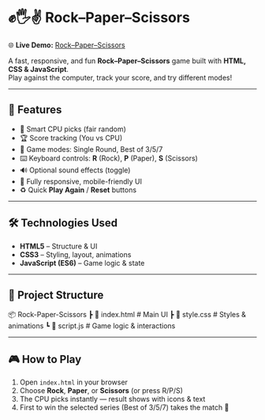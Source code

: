 # ✊🖐️✌️ Rock–Paper–Scissors

🌐 **Live Demo:** [Rock–Paper–Scissors](https://atulispro1.github.io/rock-paper-sissor/)

A fast, responsive, and fun **Rock–Paper–Scissors** game built with **HTML, CSS & JavaScript**.  
Play against the computer, track your score, and try different modes!

---

## 🚀 Features
- 🧠 Smart CPU picks (fair random)
- 🏆 Score tracking (You vs CPU)
- 🎯 Game modes: Single Round, Best of 3/5/7
- ⌨️ Keyboard controls: **R** (Rock), **P** (Paper), **S** (Scissors)
- 🔊 Optional sound effects (toggle)
- 📱 Fully responsive, mobile-friendly UI
- ♻️ Quick **Play Again** / **Reset** buttons

---

## 🛠️ Technologies Used
- **HTML5** – Structure & UI
- **CSS3** – Styling, layout, animations
- **JavaScript (ES6)** – Game logic & state

---

## 📂 Project Structure
📦 Rock-Paper-Scissors
┣ 📜 index.html # Main UI
┣ 📜 style.css # Styles & animations
┗ 📜 script.js # Game logic & interactions


---

## 🎮 How to Play
1. Open `index.html` in your browser  
2. Choose **Rock**, **Paper**, or **Scissors** (or press R/P/S)  
3. The CPU picks instantly — result shows with icons & text  
4. First to win the selected series (Best of 3/5/7) takes the match 🎉
